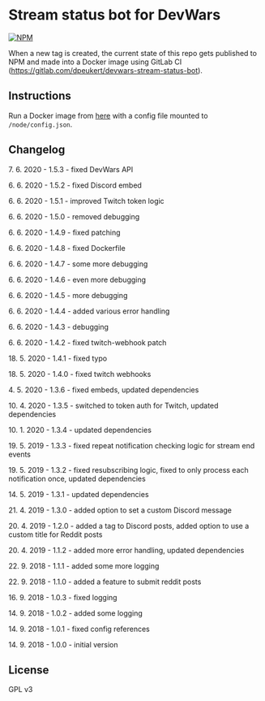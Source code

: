 Stream status bot for DevWars
===========

[![NPM](https://nodei.co/npm/devwars-stream-status-bot.png?compact=true)](https://www.npmjs.com/package/devwars-stream-status-bot)

When a new tag is created, the current state of this repo gets published to NPM and made into a Docker image using GitLab CI (https://gitlab.com/dpeukert/devwars-stream-status-bot).

## Instructions
Run a Docker image from [here](https://gitlab.com/dpeukert/devwars-stream-status-bot/container_registry) with a config file mounted to `/node/config.json`.

## Changelog

7\. 6. 2020 - 1.5.3 - fixed DevWars API

6\. 6. 2020 - 1.5.2 - fixed Discord embed

6\. 6. 2020 - 1.5.1 - improved Twitch token logic

6\. 6. 2020 - 1.5.0 - removed debugging

6\. 6. 2020 - 1.4.9 - fixed patching

6\. 6. 2020 - 1.4.8 - fixed Dockerfile

6\. 6. 2020 - 1.4.7 - some more debugging

6\. 6. 2020 - 1.4.6 - even more debugging

6\. 6. 2020 - 1.4.5 - more debugging

6\. 6. 2020 - 1.4.4 - added various error handling

6\. 6. 2020 - 1.4.3 - debugging

6\. 6. 2020 - 1.4.2 - fixed twitch-webhook patch

18\. 5. 2020 - 1.4.1 - fixed typo

18\. 5. 2020 - 1.4.0 - fixed twitch webhooks

4\. 5. 2020 - 1.3.6 - fixed embeds, updated dependencies

10\. 4. 2020 - 1.3.5 - switched to token auth for Twitch, updated dependencies

10\. 1. 2020 - 1.3.4 - updated dependencies

19\. 5. 2019 - 1.3.3 - fixed repeat notification checking logic for stream end events

19\. 5. 2019 - 1.3.2 - fixed resubscribing logic, fixed to only process each notification once, updated dependencies

14\. 5. 2019 - 1.3.1 - updated dependencies

21\. 4. 2019 - 1.3.0 - added option to set a custom Discord message

20\. 4. 2019 - 1.2.0 - added a tag to Discord posts, added option to use a custom title for Reddit posts

20\. 4. 2019 - 1.1.2 - added more error handling, updated dependencies

22\. 9. 2018 - 1.1.1 - added some more logging

22\. 9. 2018 - 1.1.0 - added a feature to submit reddit posts

16\. 9. 2018 - 1.0.3 - fixed logging

14\. 9. 2018 - 1.0.2 - added some logging

14\. 9. 2018 - 1.0.1 - fixed config references

14\. 9. 2018 - 1.0.0 - initial version

## License

GPL v3
